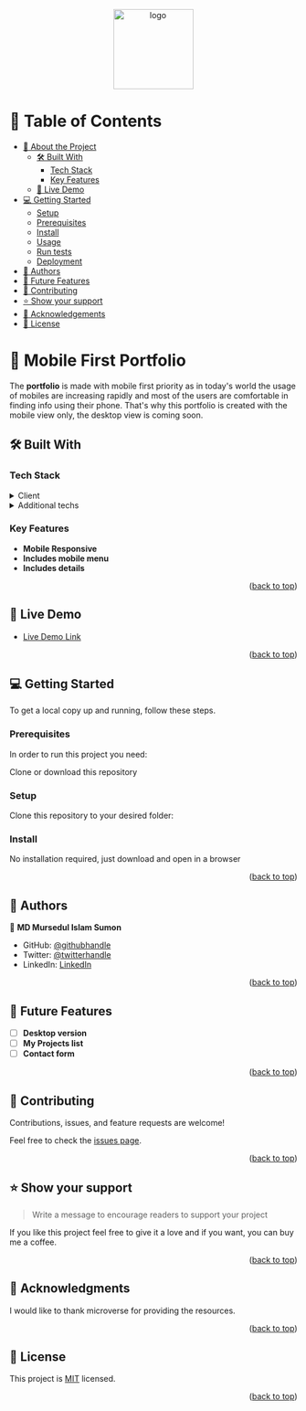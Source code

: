 <a name="readme-top"></a>

<div align="center">
  <img src="Sumon-Software-Developer.png" alt="logo" width="140"  height="auto" />
  <br/>

</div>

<!-- TABLE OF CONTENTS -->

# 📗 Table of Contents

- [📖 About the Project](#about-project)
  - [🛠 Built With](#built-with)
    - [Tech Stack](#tech-stack)
    - [Key Features](#key-features)
  - [🚀 Live Demo](#live-demo)
- [💻 Getting Started](#getting-started)
  - [Setup](#setup)
  - [Prerequisites](#prerequisites)
  - [Install](#install)
  - [Usage](#usage)
  - [Run tests](#run-tests)
  - [Deployment](#triangular_flag_on_post-deployment)
- [👥 Authors](#authors)
- [🔭 Future Features](#future-features)
- [🤝 Contributing](#contributing)
- [⭐️ Show your support](#support)
- [🙏 Acknowledgements](#acknowledgements)
- [📝 License](#license)

<!-- PROJECT DESCRIPTION -->

# 📖 Mobile First Portfolio <a name="about-project"></a>

The **portfolio** is made with mobile first priority as in today's world the usage of mobiles are increasing rapidly and most of the users are comfortable in finding info using their phone. That's why this portfolio is created with the mobile view only, the desktop view is coming soon.

## 🛠 Built With <a name="built-with"></a>

### Tech Stack <a name="tech-stack"></a>

<details>
  <summary>Client</summary>
  <ul>
    <li>HTML</li>
    <li>CSS</li>
  </ul>
</details>

<details>
  <summary>Additional techs</summary>
  <ul>
    <li>Linters</li>
    <li>Github</li>
  </ul>
</details>


<!-- Features -->

### Key Features <a name="key-features"></a>

- **Mobile Responsive**
- **Includes mobile menu**
- **Includes details**

<p align="right">(<a href="#readme-top">back to top</a>)</p>

<!-- LIVE DEMO -->

## 🚀 Live Demo <a name="live-demo"></a>

- [Live Demo Link](https://yourdeployedapplicationlink.com)

<p align="right">(<a href="#readme-top">back to top</a>)</p>

<!-- GETTING STARTED -->

## 💻 Getting Started <a name="getting-started"></a>

To get a local copy up and running, follow these steps.

### Prerequisites

In order to run this project you need:

Clone or download this repository

### Setup

Clone this repository to your desired folder:

### Install

No installation required, just download and open in a browser

<p align="right">(<a href="#readme-top">back to top</a>)</p>

<!-- AUTHORS -->

## 👥 Authors <a name="authors"></a>

👤 **MD Mursedul Islam Sumon**

- GitHub: [@githubhandle](https://github.com/sumon766)
- Twitter: [@twitterhandle](https://twitter.com/sumon766)
- LinkedIn: [LinkedIn](https://linkedin.com/in/sumon766)

<p align="right">(<a href="#readme-top">back to top</a>)</p>

<!-- FUTURE FEATURES -->

## 🔭 Future Features <a name="future-features"></a>

- [ ] **Desktop version**
- [ ] **My Projects list**
- [ ] **Contact form**

<p align="right">(<a href="#readme-top">back to top</a>)</p>

<!-- CONTRIBUTING -->

## 🤝 Contributing <a name="contributing"></a>

Contributions, issues, and feature requests are welcome!

Feel free to check the [issues page](../../issues/).

<p align="right">(<a href="#readme-top">back to top</a>)</p>

<!-- SUPPORT -->

## ⭐️ Show your support <a name="support"></a>

> Write a message to encourage readers to support your project

If you like this project feel free to give it a love and if you want, you can buy me a coffee.

<p align="right">(<a href="#readme-top">back to top</a>)</p>

<!-- ACKNOWLEDGEMENTS -->

## 🙏 Acknowledgments <a name="acknowledgements"></a>

I would like to thank microverse for providing the resources.

<p align="right">(<a href="#readme-top">back to top</a>)</p>

<!-- LICENSE -->

## 📝 License <a name="license"></a>

This project is [MIT](./LICENSE) licensed.

<p align="right">(<a href="#readme-top">back to top</a>)</p>